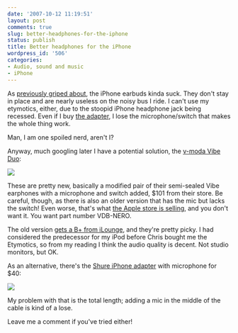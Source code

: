 ```yaml
---
date: '2007-10-12 11:19:51'
layout: post
comments: true
slug: better-headphones-for-the-iphone
status: publish
title: Better headphones for the iPhone
wordpress_id: '506'
categories:
- Audio, sound and music
- iPhone
---
```


As [previously griped about](http://www.phfactor.net/wp/2007/09/27/more-iphone-impressions-after-a-couple-weeks/), the iPhone earbuds kinda suck. They don't stay in place and are nearly useless on the noisy bus I ride. I can't use my etymotics, either, due to the stoopid iPhone headphone jack being recessed. Even if I buy [the adapter](http://www.phfactor.net/wp/2007/09/28/a-couple-quick-iphone-tips/), I lose the microphone/switch that makes the whole thing work.

Man, I am one spoiled nerd, aren't I?

Anyway, much googling later I have a potential solution, the [v-moda Vibe Duo](https://shop.v-moda.com/p-35-vibe-duo-w-control-playback.aspx):


[![](http://www.phfactor.net/wp-pics/vibe_duo_apple-nero-450-wpa.jpg)](https://shop.v-moda.com/p-35-vibe-duo-w-control-playback.aspx)


These are pretty new, basically a modified pair of their semi-sealed Vibe earphones with a microphone and switch added, $101 from their store. Be careful, though, as there is also an older version that has the mic but lacks the switch! Even worse, that's what [the Apple store is selling](http://store.apple.com/1-800-MY-APPLE/WebObjects/AppleStore.woa/wa/RSLID?mco=CB59290A&fnode=home/shop_iphone/iphone_accessories&nplm=TN543LL/A), and you don't want it. You want part number VDB-NERO.

The old version [gets a B+ from iLounge](http://www.ilounge.com/index.php/ipod/review/v-moda-vibe-duo-earphones-with-microphone/), and they're pretty picky. I had considered the predecessor for my iPod before Chris bought me the Etymotics, so from my reading I think the audio quality is decent. Not studio monitors, but OK.

As an alternative, there's the [Shure iPhone adapter](http://store.apple.com/1-800-MY-APPLE/WebObjects/AppleStore.woa/wa/RSLID?mco=848A8F44&fnode=home/shop_iphone/iphone_accessories&nplm=TN544LL/A) with microphone for $40:


[![](http://www.phfactor.net/wp-pics/tn544lla_125-wpa.jpg)](http://store.apple.com/1-800-MY-APPLE/WebObjects/AppleStore.woa/wa/RSLID?mco=848A8F44&fnode=home/shop_iphone/iphone_accessories&nplm=TN544LL/A)


 My problem with that is the total length; adding a mic in the middle of the cable is kind of a lose.

Leave me a comment if you've tried either!
